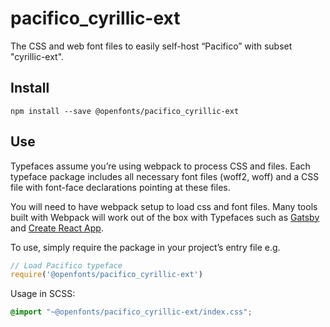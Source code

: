 
# pacifico_cyrillic-ext

The CSS and web font files to easily self-host “Pacifico” with subset "cyrillic-ext".

## Install

`npm install --save @openfonts/pacifico_cyrillic-ext`

## Use

Typefaces assume you’re using webpack to process CSS and files. Each typeface
package includes all necessary font files (woff2, woff) and a CSS file with
font-face declarations pointing at these files.

You will need to have webpack setup to load css and font files. Many tools built
with Webpack will work out of the box with Typefaces such as [Gatsby](https://github.com/gatsbyjs/gatsby)
and [Create React App](https://github.com/facebookincubator/create-react-app).

To use, simply require the package in your project’s entry file e.g.

```javascript
// Load Pacifico typeface
require('@openfonts/pacifico_cyrillic-ext')
```

Usage in SCSS:
```scss
@import "~@openfonts/pacifico_cyrillic-ext/index.css";
```

